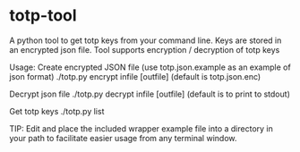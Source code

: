 # totp-tool
A python tool to get totp keys from your command line.  Keys are stored in an encrypted json file.  Tool supports encryption / decryption of totp keys

Usage:
Create encrypted JSON file (use totp.json.example as an example of json format)
./totp.py encrypt infile \[outfile\]  (default is totp.json.enc)

Decrypt json file
./totp.py decrypt infile \[outfile\] (default is to print to stdout)

Get totp keys
./totp.py list


TIP: Edit and place the included wrapper example file into a directory in your path to facilitate easier usage from any terminal window.
